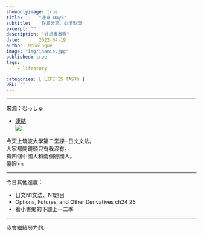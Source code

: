 ```yaml
---
showonlyimage: true
title:      "速寫 Day5"
subtitle:   '作品分享、心情點滴'
excerpt: ""
description: "好想畫畫喔"
date:       2022-04-19
author: Monologue    
image: "img/inanis.jpg"
published: true 
tags:
    - lifestory

categories: [ LIFE IS TASTY ]
URL: ""
---
```

***
來源：むっしゅ  
* [連結](https://twitter.com/omu001)  
![](/blog/sketch/d5-1.jpg)
  
今天上筑波大學第二堂課─日文文法。  
大家都開鏡頭只有我沒有。  
有四個中國人和兩個德國人。  
傻眼><  
***
今日其他進度：  
* 日文N1文法、N1題目  
* Options, Futures, and Other Derivatives ch24 25  
* 看小書痴的下課上一二季  
  
***
我會繼續努力的。
<!--more-->
